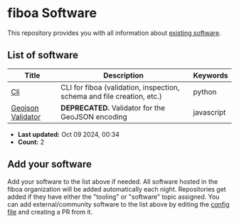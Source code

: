 # fiboa Software

This repository provides you with all information about [existing software](#list-of-software).

## List of software

| Title | Description | Keywords |
| ----- | ----------- | -------- |
| [Cli](https://github.com/fiboa/cli) | CLI for fiboa (validation, inspection, schema and file creation, etc.) | python |
| [Geojson Validator](https://github.com/fiboa/geojson-validator) | **DEPRECATED.** Validator for the GeoJSON encoding | javascript |

* **Last updated:** Oct 09 2024, 00:34 
* **Count:** 2

## Add your software

Add your software to the list above if needed.
All software hosted in the fiboa organization will be added automatically each night.
Repositories get added if they have either the "tooling" or "software" topic assigned.
You can add external/community software to the list above by editing the [config file](https://github.com/fiboa/software/edit/main/config.yaml) and creating a PR from it.